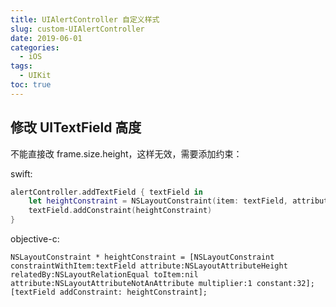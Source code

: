 ```yaml
---
title: UIAlertController 自定义样式
slug: custom-UIAlertController
date: 2019-06-01
categories:
  - iOS
tags:
  - UIKit
toc: true
---
```


## 修改 UITextField 高度

不能直接改 frame.size.height，这样无效，需要添加约束：

swift:

```swift
alertController.addTextField { textField in
    let heightConstraint = NSLayoutConstraint(item: textField, attribute: .height, relatedBy: .equal, toItem: nil, attribute: .notAnAttribute, multiplier: 1, constant: 100)
    textField.addConstraint(heightConstraint)
}
```

objective-c:

```objc
NSLayoutConstraint * heightConstraint = [NSLayoutConstraint constraintWithItem:textField attribute:NSLayoutAttributeHeight relatedBy:NSLayoutRelationEqual toItem:nil attribute:NSLayoutAttributeNotAnAttribute multiplier:1 constant:32];
[textField addConstraint: heightConstraint];
```
